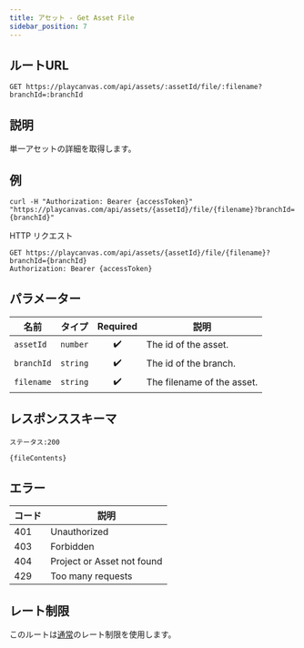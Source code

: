 ```yaml
---
title: アセット - Get Asset File
sidebar_position: 7
---
```


## ルートURL

```none
GET https://playcanvas.com/api/assets/:assetId/file/:filename?branchId=:branchId
```

## 説明

単一アセットの詳細を取得します。

## 例

```none
curl -H "Authorization: Bearer {accessToken}" "https://playcanvas.com/api/assets/{assetId}/file/{filename}?branchId={branchId}"
```

HTTP リクエスト

```text
GET https://playcanvas.com/api/assets/{assetId}/file/{filename}?branchId={branchId}
Authorization: Bearer {accessToken}
```

## パラメーター

| 名前       | タイプ     | Required | 説明                |
| ---------- | -------- | :------: | -------------------------- |
| `assetId`  | `number` | ✔️      | The id of the asset.       |
| `branchId` | `string` | ✔️      | The id of the branch.      |
| `filename` | `string` | ✔️      | The filename of the asset. |

## レスポンススキーマ

```none
ステータス:200
```

```none
{fileContents}
```

## エラー

| コード | 説明                |
| ---- | -------------------------- |
| 401  | Unauthorized               |
| 403  | Forbidden                  |
| 404  | Project or Asset not found |
| 429  | Too many requests          |

## レート制限

このルートは[通常][1]のレート制限を使用します。

[1]: /user-manual/api#rate-limiting

